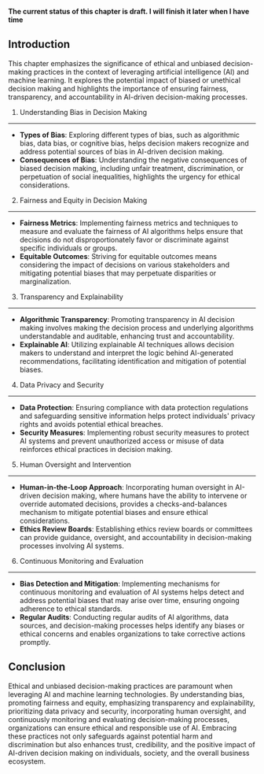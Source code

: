 **The current status of this chapter is draft. I will finish it later when I have time**

Introduction
------------

This chapter emphasizes the significance of ethical and unbiased decision-making practices in the context of leveraging artificial intelligence (AI) and machine learning. It explores the potential impact of biased or unethical decision making and highlights the importance of ensuring fairness, transparency, and accountability in AI-driven decision-making processes.

1. Understanding Bias in Decision Making
----------------------------------------

* **Types of Bias**: Exploring different types of bias, such as algorithmic bias, data bias, or cognitive bias, helps decision makers recognize and address potential sources of bias in AI-driven decision making.
* **Consequences of Bias**: Understanding the negative consequences of biased decision making, including unfair treatment, discrimination, or perpetuation of social inequalities, highlights the urgency for ethical considerations.

2. Fairness and Equity in Decision Making
-----------------------------------------

* **Fairness Metrics**: Implementing fairness metrics and techniques to measure and evaluate the fairness of AI algorithms helps ensure that decisions do not disproportionately favor or discriminate against specific individuals or groups.
* **Equitable Outcomes**: Striving for equitable outcomes means considering the impact of decisions on various stakeholders and mitigating potential biases that may perpetuate disparities or marginalization.

3. Transparency and Explainability
----------------------------------

* **Algorithmic Transparency**: Promoting transparency in AI decision making involves making the decision process and underlying algorithms understandable and auditable, enhancing trust and accountability.
* **Explainable AI**: Utilizing explainable AI techniques allows decision makers to understand and interpret the logic behind AI-generated recommendations, facilitating identification and mitigation of potential biases.

4. Data Privacy and Security
----------------------------

* **Data Protection**: Ensuring compliance with data protection regulations and safeguarding sensitive information helps protect individuals' privacy rights and avoids potential ethical breaches.
* **Security Measures**: Implementing robust security measures to protect AI systems and prevent unauthorized access or misuse of data reinforces ethical practices in decision making.

5. Human Oversight and Intervention
-----------------------------------

* **Human-in-the-Loop Approach**: Incorporating human oversight in AI-driven decision making, where humans have the ability to intervene or override automated decisions, provides a checks-and-balances mechanism to mitigate potential biases and ensure ethical considerations.
* **Ethics Review Boards**: Establishing ethics review boards or committees can provide guidance, oversight, and accountability in decision-making processes involving AI systems.

6. Continuous Monitoring and Evaluation
---------------------------------------

* **Bias Detection and Mitigation**: Implementing mechanisms for continuous monitoring and evaluation of AI systems helps detect and address potential biases that may arise over time, ensuring ongoing adherence to ethical standards.
* **Regular Audits**: Conducting regular audits of AI algorithms, data sources, and decision-making processes helps identify any biases or ethical concerns and enables organizations to take corrective actions promptly.

Conclusion
----------

Ethical and unbiased decision-making practices are paramount when leveraging AI and machine learning technologies. By understanding bias, promoting fairness and equity, emphasizing transparency and explainability, prioritizing data privacy and security, incorporating human oversight, and continuously monitoring and evaluating decision-making processes, organizations can ensure ethical and responsible use of AI. Embracing these practices not only safeguards against potential harm and discrimination but also enhances trust, credibility, and the positive impact of AI-driven decision making on individuals, society, and the overall business ecosystem.
